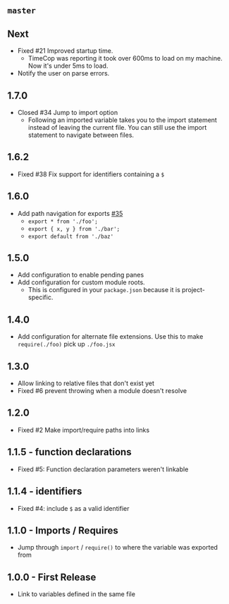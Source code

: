 ## `master`

## Next

* Fixed #21 Improved startup time.
  * TimeCop was reporting it took over 600ms to load on my machine. Now it's under 5ms to load.
* Notify the user on parse errors.

## 1.7.0

* Closed #34 Jump to import option
  * Following an imported variable takes you to the import statement instead of leaving the current file. You can still use the import statement to navigate between files.

## 1.6.2

* Fixed #38 Fix support for identifiers containing a `$`

## 1.6.0
* Add path navigation for exports [#35](https://github.com/AsaAyers/js-hyperclick/pull/35)
  * `export * from './foo';`
  * `export { x, y } from './bar';`
  * `export default from './baz'`

## 1.5.0
* Add configuration to enable pending panes
* Add configuration for custom module roots.
  * This is configured in your `package.json` because it is project-specific.

## 1.4.0
* Add configuration for alternate file extensions. Use this to make `require(./foo)` pick up `./foo.jsx`

## 1.3.0
* Allow linking to relative files that don't exist yet
* Fixed #6 prevent throwing when a module doesn't resolve

## 1.2.0
* Fixed #2 Make import/require paths into links

## 1.1.5 - function declarations
* Fixed #5: Function declaration parameters weren't linkable

## 1.1.4 - identifiers
* Fixed #4: include `$` as a valid identifier

## 1.1.0 - Imports / Requires
* Jump through `import` / `require()` to where the variable was exported from

## 1.0.0 - First Release
* Link to variables defined in the same file
